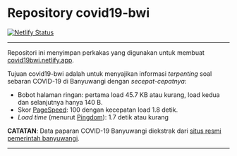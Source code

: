 # Repository covid19-bwi


[![Netlify Status](https://api.netlify.com/api/v1/badges/6c06b78c-7bf2-4d30-ad21-e73c53ee7d31/deploy-status)](https://app.netlify.com/sites/covid19bwi/deploys)

---

Repositori ini menyimpan perkakas yang digunakan untuk membuat [covid19bwi.netlify.app](https://covid19bwi.netlify.app/).

Tujuan covid19-bwi adalah untuk menyajikan informasi _terpenting_ soal sebaran COVID-19 di Banyuwangi dengan _secepat-cepatnya_:

* Bobot halaman ringan: pertama load 45.7 KB atau kurang, load kedua dan selanjutnya hanya 140 B.
* Skor [PageSpeed](https://developers.google.com/speed/pagespeed/insights): 100 dengan kecepatan load 1.8 detik.
* _Load time_ (menurut [Pingdom](https://tools.pingdom.com/)): 1.7 detik atau kurang


**CATATAN**: Data paparan COVID-19 Banyuwangi diekstrak dari [situs resmi pemerintah banyuwangi](https://corona.banyuwangikab.go.id/).

<hr>
